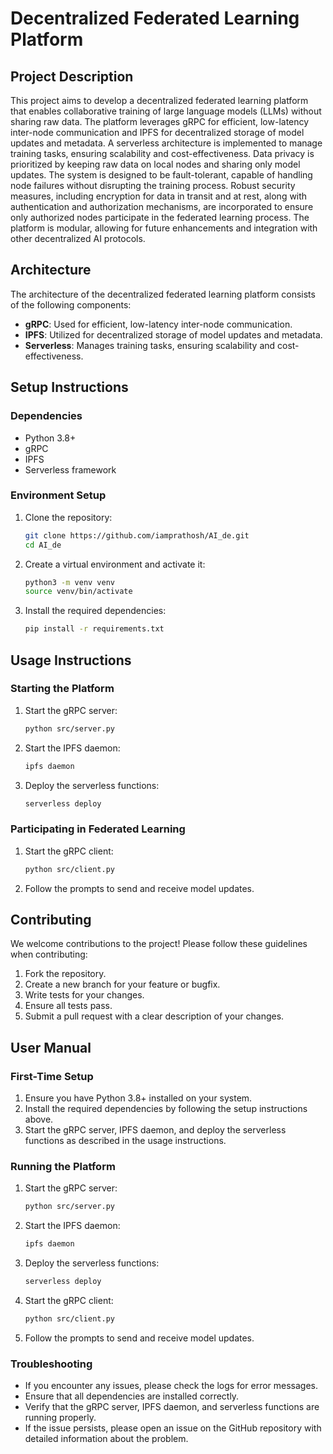 # Decentralized Federated Learning Platform

## Project Description

This project aims to develop a decentralized federated learning platform that enables collaborative training of large language models (LLMs) without sharing raw data. The platform leverages gRPC for efficient, low-latency inter-node communication and IPFS for decentralized storage of model updates and metadata. A serverless architecture is implemented to manage training tasks, ensuring scalability and cost-effectiveness. Data privacy is prioritized by keeping raw data on local nodes and sharing only model updates. The system is designed to be fault-tolerant, capable of handling node failures without disrupting the training process. Robust security measures, including encryption for data in transit and at rest, along with authentication and authorization mechanisms, are incorporated to ensure only authorized nodes participate in the federated learning process. The platform is modular, allowing for future enhancements and integration with other decentralized AI protocols.

## Architecture

The architecture of the decentralized federated learning platform consists of the following components:

- **gRPC**: Used for efficient, low-latency inter-node communication.
- **IPFS**: Utilized for decentralized storage of model updates and metadata.
- **Serverless**: Manages training tasks, ensuring scalability and cost-effectiveness.

## Setup Instructions

### Dependencies

- Python 3.8+
- gRPC
- IPFS
- Serverless framework

### Environment Setup

1. Clone the repository:
   ```bash
   git clone https://github.com/iamprathosh/AI_de.git
   cd AI_de
   ```

2. Create a virtual environment and activate it:
   ```bash
   python3 -m venv venv
   source venv/bin/activate
   ```

3. Install the required dependencies:
   ```bash
   pip install -r requirements.txt
   ```

## Usage Instructions

### Starting the Platform

1. Start the gRPC server:
   ```bash
   python src/server.py
   ```

2. Start the IPFS daemon:
   ```bash
   ipfs daemon
   ```

3. Deploy the serverless functions:
   ```bash
   serverless deploy
   ```

### Participating in Federated Learning

1. Start the gRPC client:
   ```bash
   python src/client.py
   ```

2. Follow the prompts to send and receive model updates.

## Contributing

We welcome contributions to the project! Please follow these guidelines when contributing:

1. Fork the repository.
2. Create a new branch for your feature or bugfix.
3. Write tests for your changes.
4. Ensure all tests pass.
5. Submit a pull request with a clear description of your changes.

## User Manual

### First-Time Setup

1. Ensure you have Python 3.8+ installed on your system.
2. Install the required dependencies by following the setup instructions above.
3. Start the gRPC server, IPFS daemon, and deploy the serverless functions as described in the usage instructions.

### Running the Platform

1. Start the gRPC server:
   ```bash
   python src/server.py
   ```

2. Start the IPFS daemon:
   ```bash
   ipfs daemon
   ```

3. Deploy the serverless functions:
   ```bash
   serverless deploy
   ```

4. Start the gRPC client:
   ```bash
   python src/client.py
   ```

5. Follow the prompts to send and receive model updates.

### Troubleshooting

- If you encounter any issues, please check the logs for error messages.
- Ensure that all dependencies are installed correctly.
- Verify that the gRPC server, IPFS daemon, and serverless functions are running properly.
- If the issue persists, please open an issue on the GitHub repository with detailed information about the problem.
